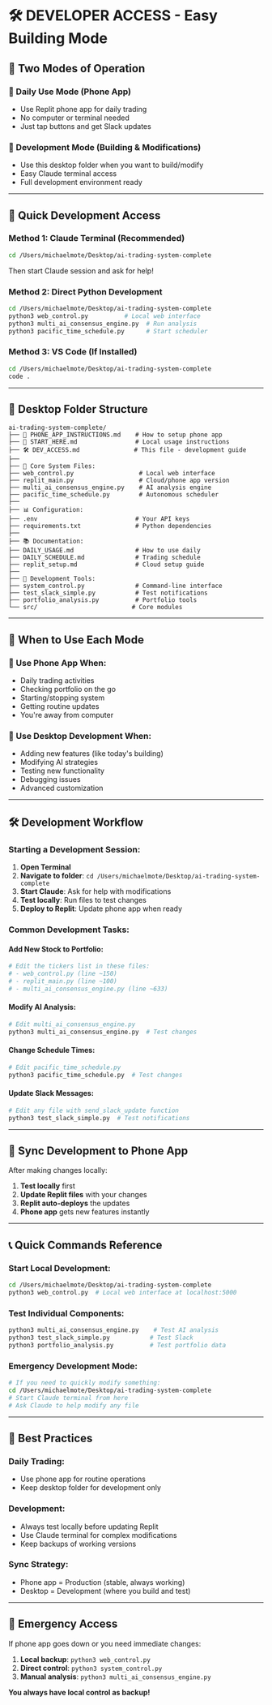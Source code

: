 # 🛠️ DEVELOPER ACCESS - Easy Building Mode

## 🎯 **Two Modes of Operation**

### **📱 Daily Use Mode (Phone App)**
- Use Replit phone app for daily trading
- No computer or terminal needed
- Just tap buttons and get Slack updates

### **🔧 Development Mode (Building & Modifications)**
- Use this desktop folder when you want to build/modify
- Easy Claude terminal access
- Full development environment ready

---

## 🚀 **Quick Development Access**

### **Method 1: Claude Terminal (Recommended)**
```bash
cd /Users/michaelmote/Desktop/ai-trading-system-complete
```
Then start Claude session and ask for help!

### **Method 2: Direct Python Development**
```bash
cd /Users/michaelmote/Desktop/ai-trading-system-complete
python3 web_control.py          # Local web interface
python3 multi_ai_consensus_engine.py  # Run analysis
python3 pacific_time_schedule.py      # Start scheduler
```

### **Method 3: VS Code (If Installed)**
```bash
cd /Users/michaelmote/Desktop/ai-trading-system-complete
code .
```

---

## 📁 **Desktop Folder Structure**

```
ai-trading-system-complete/
├── 📱 PHONE_APP_INSTRUCTIONS.md    # How to setup phone app
├── 🚀 START_HERE.md                # Local usage instructions
├── 🛠️ DEV_ACCESS.md               # This file - development guide
├── 
├── 🎯 Core System Files:
├── web_control.py                  # Local web interface
├── replit_main.py                  # Cloud/phone app version
├── multi_ai_consensus_engine.py    # AI analysis engine
├── pacific_time_schedule.py        # Autonomous scheduler
├── 
├── 📊 Configuration:
├── .env                           # Your API keys
├── requirements.txt               # Python dependencies
├── 
├── 📚 Documentation:
├── DAILY_USAGE.md                 # How to use daily
├── DAILY_SCHEDULE.md              # Trading schedule
├── replit_setup.md                # Cloud setup guide
├── 
├── 🔧 Development Tools:
├── system_control.py              # Command-line interface
├── test_slack_simple.py           # Test notifications
├── portfolio_analysis.py          # Portfolio tools
└── src/                          # Core modules
```

---

## 🎯 **When to Use Each Mode**

### **📱 Use Phone App When:**
- Daily trading activities
- Checking portfolio on the go
- Starting/stopping system
- Getting routine updates
- You're away from computer

### **🔧 Use Desktop Development When:**
- Adding new features (like today's building)
- Modifying AI strategies
- Testing new functionality
- Debugging issues
- Advanced customization

---

## 🛠️ **Development Workflow**

### **Starting a Development Session:**
1. **Open Terminal**
2. **Navigate to folder**: `cd /Users/michaelmote/Desktop/ai-trading-system-complete`
3. **Start Claude**: Ask for help with modifications
4. **Test locally**: Run files to test changes
5. **Deploy to Replit**: Update phone app when ready

### **Common Development Tasks:**

#### **Add New Stock to Portfolio:**
```bash
# Edit the tickers list in these files:
# - web_control.py (line ~150)
# - replit_main.py (line ~100)
# - multi_ai_consensus_engine.py (line ~633)
```

#### **Modify AI Analysis:**
```bash
# Edit multi_ai_consensus_engine.py
python3 multi_ai_consensus_engine.py  # Test changes
```

#### **Change Schedule Times:**
```bash
# Edit pacific_time_schedule.py
python3 pacific_time_schedule.py  # Test changes
```

#### **Update Slack Messages:**
```bash
# Edit any file with send_slack_update function
python3 test_slack_simple.py  # Test notifications
```

---

## 🔄 **Sync Development to Phone App**

After making changes locally:

1. **Test locally** first
2. **Update Replit files** with your changes
3. **Replit auto-deploys** the updates
4. **Phone app** gets new features instantly

---

## 📞 **Quick Commands Reference**

### **Start Local Development:**
```bash
cd /Users/michaelmote/Desktop/ai-trading-system-complete
python3 web_control.py  # Local web interface at localhost:5000
```

### **Test Individual Components:**
```bash
python3 multi_ai_consensus_engine.py    # Test AI analysis
python3 test_slack_simple.py           # Test Slack
python3 portfolio_analysis.py          # Test portfolio data
```

### **Emergency Development Mode:**
```bash
# If you need to quickly modify something:
cd /Users/michaelmote/Desktop/ai-trading-system-complete
# Start Claude terminal from here
# Ask Claude to help modify any file
```

---

## 🎯 **Best Practices**

### **Daily Trading:**
- Use phone app for routine operations
- Keep desktop folder for development only

### **Development:**
- Always test locally before updating Replit
- Use Claude terminal for complex modifications
- Keep backups of working versions

### **Sync Strategy:**
- Phone app = Production (stable, always working)
- Desktop = Development (where you build and test)

---

## 🚨 **Emergency Access**

If phone app goes down or you need immediate changes:

1. **Local backup**: `python3 web_control.py`
2. **Direct control**: `python3 system_control.py`
3. **Manual analysis**: `python3 multi_ai_consensus_engine.py`

**You always have local control as backup!**